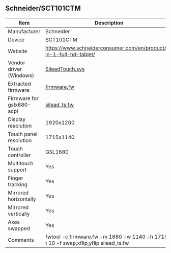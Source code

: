 Schneider/SCT101CTM
-------------------------------------------
| Item                      | Description |
|---------------------------|-------------|
| Manufacturer              | Schneider   |
| Device                    | SCT101CTM   |
| Website                   | https://www.schneiderconsumer.com/en/product/2-in-1-full-hd-tablet/ |
| Vendor driver (Windows)   | [SileadTouch.sys](SileadTouch.sys) |
| Extracted firmware        | [firmware.fw](firmware.fw) |
| Firmware for gslx680-acpi | [silead_ts.fw](silead_ts.fw) |
| Display resolution        | 1920x1200   |
| Touch panel resolution    | 1715x1140   |
| Touch controller          | GSL1680     |
| Multitouch support        | Yes         |
| Finger tracking           | Yes         |
| Mirrored horizontally     | Yes         |
| Mirrored vertically       | Yes         |
| Axes swapped              | Yes         |
| Comments                  | fwtool -c firmware.fw -m 1680 -w 1140 -h 1715 -t 10 -f swap,xflip,yflip silead_ts.fw |

